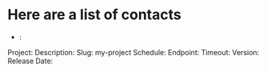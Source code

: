 # Here are a list of contacts
- : 

Project: 
Description: 
Slug: my-project
Schedule: 
Endpoint: 
Timeout: 
Version: 
Release Date: 
